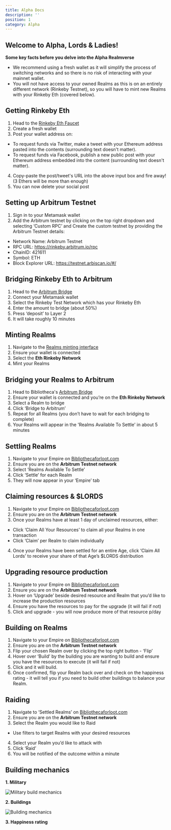 ```yaml
---
title: Alpha Docs
description: ''
position: 1
category: Alpha
---
```


## Welcome to Alpha, Lords & Ladies!

**Some key facts before you delve into the Alpha Realmverse**

- We recommend using a fresh wallet as it will simplify the process of switching networks and so there is no risk of interacting with your mainnet wallet. 
- You will not have access to your owned Realms as this is on an entirely different network (Rinkeby Testnet), so you will have to mint new Realms with your Rinkeby Eth (covered below).


## Getting Rinkeby Eth

1. Head to the [Rinkeby Eth Faucet](https://faucet.rinkeby.io/)
2. Create a fresh wallet
3. Post your wallet address on:
  - To request funds via Twitter, make a tweet with your Ethereum address pasted into the contents (surrounding text doesn't matter). 
  - To request funds via Facebook, publish a new public post with your Ethereum address embedded into the content (surrounding text doesn't matter).
4. Copy-paste the post/tweet's URL into the above input box and fire away! (3 Ethers will be more than enough)
5. You can now delete your social post

## Setting up Arbitrum Testnet

1. Sign in to your Metamask wallet
2. Add the Arbitrum testnet by clicking on the top right dropdown and selecting ‘Custom RPC’ and Create the custom testnet by providing the Arbitrum Testnet details:
  - Network Name: Arbitrum Testnet
  - RPC URL: https://rinkeby.arbitrum.io/rpc
  - ChainID: 421611
  - Symbol: ETH
  - Block Explorer URL: https://testnet.arbiscan.io/#/

## Bridging Rinkeby Eth to Arbitrum

1. Head to the [Arbitrum Bridge](https://bridge.arbitrum.io/)
2. Connect your Metamask wallet
3. Select the Rinkeby Test Network which has your Rinkeby Eth
4. Enter the amount to bridge (about 50%)
5. Press ‘deposit’ to Layer 2
6. It will take roughly 10 minutes

## Minting Realms

1. Navigate to the [Realms minting interface](https://staking-beta.bibliothecaforloot.com/claim/realms-mint)
2. Ensure your wallet is connected
3. Select the **Eth Rinkeby Network**
4. Mint your Realms

## Bridging your Realms to Arbitrum

1. Head to Bibliotheca's [Arbitrum Bridge](https://staking-beta.bibliothecaforloot.com/bridge/arbitrum)
2. Ensure your wallet is connected and you’re on the **Eth Rinkeby Network**
3. Select a Realm to bridge
4. Click ‘Bridge to Arbitrum’
5. Repeat for all Realms (you don’t have to wait for each bridging to complete)
6. Your Realms will appear in the 'Realms Available To Settle' in about 5 minutes

## Settling Realms

1. Navigate to your Empire on [Bibliothecaforloot.com](https://staking-beta.bibliothecaforloot.com/)
2. Ensure you are on the **Arbitrum Testnet network**
3. Select ‘Realms Available To Settle’
4. Click ‘Settle’ for each Realm
5. They will now appear in your ‘Empire’ tab

## Claiming resources & $LORDS

1. Navigate to your Empire on [Bibliothecaforloot.com](https://staking-beta.bibliothecaforloot.com/)
2. Ensure you are on the **Arbitrum Testnet network**
3. Once your Realms have at least 1 day of unclaimed resources, either:
  - Click ‘Claim All Your Resources’ to claim all your Realms in one transaction
  - Click ‘Claim’ per Realm to claim individually
4. Once your Realms have been settled for an entire Age, click ‘Claim All Lords’ to receive your share of that Age’s $LORDS distribution

## Upgrading resource production

1. Navigate to your Empire on [Bibliothecaforloot.com](https://staking-beta.bibliothecaforloot.com/)
2. Ensure you are on the **Arbitrum Testnet network**
3. Hover on ‘Upgrade’ beside desired resource and Realm that you’d like to increase the production resources
4. Ensure you have the resources to pay for the upgrade (it will fail if not)
5. Click and upgrade - you will now produce more of that resource p/day

## Building on Realms

1. Navigate to your Empire on [Bibliothecaforloot.com](https://staking-beta.bibliothecaforloot.com/)
2. Ensure you are on the **Arbitrum Testnet network**
3. Flip your chosen Realm over by clicking the top right button - ‘Flip’
4. Hover over ‘Build’ by the building you are wanting to build and ensure you have the resources to execute (it will fail if not)
5. Click and it will build. 
6. Once confirmed, flip your Realm back over and check on the happiness rating - it will tell you if you need to build other buildings to balance your Realm.

## Raiding

1. Navigate to ‘Settled Realms’ on [Bibliothecaforloot.com](https://staking-beta.bibliothecaforloot.com/)
2. Ensure you are on the **Arbitrum Testnet network**
3. Select the Realm you would like to Raid 
  - Use filters to target Realms with your desired resources
4. Select your Realm you’d like to attack with
5. Click ‘Raid’
6. You will be notified of the outcome within a minute

## Building mechanics

**1. Military**

![Military build mechanics](https://user-images.githubusercontent.com/91049656/139660252-df0f21d5-121a-4e85-b0ac-885efe0b432e.png)

**2. Buildings**

![Building mechanics](https://user-images.githubusercontent.com/91049656/139660526-007171d7-a246-4725-a063-57c7fcc75985.png)

**3. Happiness rating**

